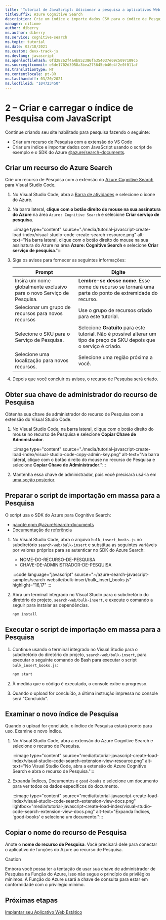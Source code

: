 ```yaml
---
title: 'Tutorial de JavaScript: Adicionar a pesquisa a aplicativos Web'
titleSuffix: Azure Cognitive Search
description: Crie um índice e importe dados CSV para o índice de Pesquisa com JavaScript usando o SDK do npm @azure/search-documents.
manager: nitinme
author: diberry
ms.author: diberry
ms.service: cognitive-search
ms.topic: tutorial
ms.date: 03/18/2021
ms.custom: devx-track-js
ms.devlang: javascript
ms.openlocfilehash: 0fd28262f4a4b852386fa354037e69c5097109c5
ms.sourcegitcommit: e6de1702d3958a3bea275645eb46e4f2e0f011af
ms.translationtype: HT
ms.contentlocale: pt-BR
ms.lasthandoff: 03/20/2021
ms.locfileid: "104723450"
---
```

# <a name="2---create-and-load-search-index-with-javascript"></a>2 – Criar e carregar o índice de Pesquisa com JavaScript

Continue criando seu site habilitado para pesquisa fazendo o seguinte:
* Criar um recurso de Pesquisa com a extensão do VS Code
* Criar um índice e importar dados com JavaScript usando o script de exemplo e o SDK do Azure [@azure/search-documents](https://www.npmjs.com/package/@azure/search-documents).

## <a name="create-an-azure-search-resource"></a>Criar um recurso do Azure Search 

Crie um recurso de Pesquisa com a extensão do [Azure Cognitive Search](https://marketplace.visualstudio.com/items?itemName=ms-azuretools.vscode-azurecognitivesearch) para Visual Studio Code.

1. No Visual Studio Code, abra a [Barra de atividades](https://code.visualstudio.com/docs/getstarted/userinterface) e selecione o ícone do Azure. 

1. Na barra lateral, **clique com o botão direito do mouse na sua assinatura do Azure** na área `Azure: Cognitive Search` e selecione **Criar serviço de pesquisa**.

    :::image type="content" source="./media/tutorial-javascript-create-load-index/visual-studio-code-create-search-resource.png" alt-text="Na barra lateral, clique com o botão direito do mouse na sua assinatura do Azure na área **Azure: Cognitive Search** e selecione **Criar serviço de pesquisa**.":::

1. Siga os avisos para fornecer as seguintes informações:

    |Prompt|Digite|
    |--|--|
    |Insira um nome globalmente exclusivo para o novo Serviço de Pesquisa.|**Lembre-se desse nome**. Esse nome de recurso se tornará uma parte do ponto de extremidade do recurso.|
    |Selecionar um grupo de recursos para novos recursos|Use o grupo de recursos criado para este tutorial.|
    |Selecione o SKU para o Serviço de Pesquisa.|Selecione **Gratuito** para este tutorial. Não é possível alterar um tipo de preço de SKU depois que o serviço é criado.|
    |Selecione uma localização para novos recursos.|Selecione uma região próxima a você.|

1. Depois que você concluir os avisos, o recurso de Pesquisa será criado. 

## <a name="get-your-search-resource-admin-key"></a>Obter sua chave de administrador do recurso de Pesquisa

Obtenha sua chave de administrador do recurso de Pesquisa com a extensão do Visual Studio Code. 

1. No Visual Studio Code, na barra lateral, clique com o botão direito do mouse no recurso de Pesquisa e selecione **Copiar Chave de Administrador**.

    :::image type="content" source="./media/tutorial-javascript-create-load-index/visual-studio-code-copy-admin-key.png" alt-text="Na barra lateral, clique com o botão direito do mouse no recurso de Pesquisa e selecione **Copiar Chave de Administrador**.":::

1. Mantenha essa chave de administrador, pois você precisará usá-la em [uma seção posterior](#prepare-the-bulk-import-script-for-search). 

## <a name="prepare-the-bulk-import-script-for-search"></a>Preparar o script de importação em massa para a Pesquisa

O script usa o SDK do Azure para Cognitive Search:

* [pacote npm @azure/search-documents](https://www.npmjs.com/package/@azure/search-documents)
* [Documentação de referência](/javascript/api/overview/azure/search-documents-readme)

1. No Visual Studio Code, abra o arquivo `bulk_insert_books.js` no subdiretório `search-web/bulk-insert` e substitua as seguintes variáveis por valores próprios para se autenticar no SDK do Azure Search:

    * NOME-DO-RECURSO-DE-PESQUISA
    * CHAVE-DE-ADMINISTRADOR-DE-PESQUISA

    :::code language="javascript" source="~/azure-search-javascript-samples/search-website/bulk-insert/bulk_insert_books.js" highlight="16,17" :::

1. Abra um terminal integrado no Visual Studio para o subdiretório do diretório do projeto, `search-web/bulk-insert`, e execute o comando a seguir para instalar as dependências. 

    ```bash
    npm install 
    ```

## <a name="run-the-bulk-import-script-for-search"></a>Executar o script de importação em massa para a Pesquisa

1. Continue usando o terminal integrado no Visual Studio para o subdiretório do diretório do projeto, `search-web/bulk-insert`, para executar o seguinte comando do Bash para executar o script `bulk_insert_books.js`:

    ```javascript
    npm start
    ```

1. À medida que o código é executado, o console exibe o progresso. 
1. Quando o upload for concluído, a última instrução impressa no console será "Concluído".

## <a name="review-the-new-search-index"></a>Examinar o novo índice de Pesquisa

Quando o upload for concluído, o índice de Pesquisa estará pronto para uso. Examine o novo Índice.

1. No Visual Studio Code, abra a extensão do Azure Cognitive Search e selecione o recurso de Pesquisa.  

    :::image type="content" source="media/tutorial-javascript-create-load-index/visual-studio-code-search-extension-view-resource.png" alt-text="No Visual Studio Code, abra a extensão do Azure Cognitive Search e abra o recurso de Pesquisa.":::

1. Expanda Índices, Documentos e `good-books` e selecione um documento para ver todos os dados específicos do documento.
 
    :::image type="content" source="media/tutorial-javascript-create-load-index/visual-studio-code-search-extension-view-docs.png" lightbox="media/tutorial-javascript-create-load-index/visual-studio-code-search-extension-view-docs.png" alt-text="Expanda Índices, 'good-books' e selecione um documento.":::

## <a name="copy-your-search-resource-name"></a>Copiar o nome do recurso de Pesquisa

Anote o **nome do recurso de Pesquisa**. Você precisará dele para conectar o aplicativo de funções do Azure ao recurso de Pesquisa. 

> [!CAUTION]
> Embora você possa ter a tentação de usar sua chave de administrador de Pesquisa na Função do Azure, isso não segue o princípio de privilégios mínimos. A Função do Azure usará a chave de consulta para estar em conformidade com o privilégio mínimo. 

## <a name="next-steps"></a>Próximas etapas

[Implantar seu Aplicativo Web Estático](tutorial-javascript-deploy-static-web-app.md)